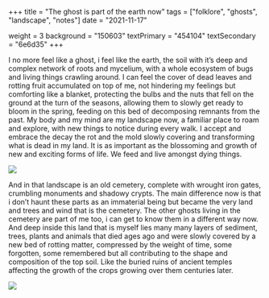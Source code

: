 +++
title = "The ghost is part of the earth now"
tags = ["folklore", "ghosts", "landscape", "notes"]
date = "2021-11-17"

weight = 3
background = "150603"
textPrimary = "454104"
textSecondary = "6e6d35"
+++

<p class="larger accent columns-2">
I no more feel like a ghost, i feel like the earth, the soil with it’s deep and complex network of roots and mycelium, with a whole ecosystem of bugs and living things crawling around. I can feel the cover of dead leaves and rotting fruit accumulated on top of me, not hindering my feelings but  comforting like a blanket, protecting the bulbs and the nuts that fell on the ground at the turn of the seasons, allowing them to slowly get ready to bloom in the spring, feeding on this bed of decomposing remnants from the past. My body and my mind are my landscape now, a familiar place to roam and explore, with new things to notice during every walk. I accept and embrace the decay the rot and the mold slowly covering and transforming what is dead in my land. It is as important as the blossoming and growth of new and exciting forms of life. We feed and live amongst dying things.
</p>

![](/img/folklore/soil-banner.jpg)

<p class="larger accent columns-2">
And in that landscape is an old cemetery, complete with wrought iron gates, crumbling monuments and shadowy crypts. The main difference now is that i don’t haunt these parts as an immaterial being but became the very land and trees and wind that is the cemetery. The other ghosts living in the cemetery are part of me too, i can get to know them in a different way now.
And deep inside this land that is myself lies many many layers of sediment, trees, plants and animals that died ages ago and were slowly covered by a new bed of rotting matter, compressed by the weight of time, some forgotten, some remembered but all contributing to the shape and composition of the top soil. Like the buried ruins of ancient temples affecting the growth of the crops growing over them centuries later.
</p>

![](/img/folklore/ghost-earth.jpg)
